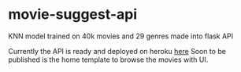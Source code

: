 # movie-suggest-api
KNN model trained on 40k movies and 29 genres made into flask API

Currently the API is ready and deployed on heroku [here](https://movie-suggest-api.herokuapp.com/)
Soon to be published is the home template to browse the movies with UI.